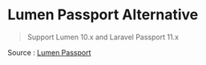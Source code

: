 # Lumen Passport Alternative

> Support Lumen 10.x and Laravel Passport 11.x

Source : [Lumen Passport](https://github.com/dusterio/lumen-passport)